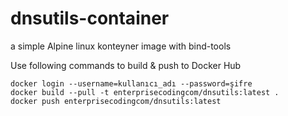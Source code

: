 # dnsutils-container

a simple Alpine linux konteyner image with bind-tools

Use following commands to build & push to Docker Hub
```
docker login --username=kullanıcı_adı --password=şifre
docker build --pull -t enterprisecodingcom/dnsutils:latest .
docker push enterprisecodingcom/dnsutils:latest
```

